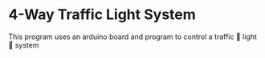 # 4-Way Traffic Light System

This program uses an arduino board and program to control a traffic 🚥 light 🚦 system
